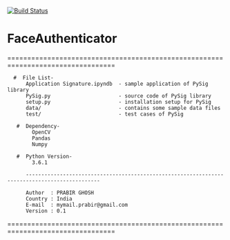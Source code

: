 [![Build Status](https://travis-ci.org/PRABIRSOFT/FaceAuthenticator.svg?branch=master)](https://travis-ci.org/PRABIRSOFT/FaceAuthenticator)


# FaceAuthenticator


=================================================================================
      
      #  File List-
          Application Signature.ipyndb  - sample application of PySig library
          PySig.py                      - source code of PySig library
          setup.py                      - installation setup for PySig
          data/                         - contains some sample data files
          test/                         - test cases of PySig
          
       #  Dependency-
            OpenCV
            Pandas
            Numpy
            
       #  Python Version-
            3.6.1
       
          ----------------------------------------------------------------------------------------------
          
          Author  : PRABIR GHOSH
          Country : India
          E-mail  : mymail.prabir@gmail.com
          Version : 0.1
=================================================================================
